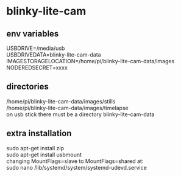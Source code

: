 # blinky-lite-cam
## env variables
USBDRIVE=/media/usb<br>
USBDRIVEDATA=blinky-lite-cam-data<br>
IMAGESTORAGELOCATION=/home/pi/blinky-lite-cam-data/images<br>
NODEREDSECRET=xxxx<br>

## directories
/home/pi/blinky-lite-cam-data/images/stills<br/>
/home/pi/blinky-lite-cam-data/images/timelapse<br/>
on usb stick there must be a directory blinky-lite-cam-data

## extra installation
sudo apt-get install zip<br/>
sudo apt-get install usbmount<br/>
changing MountFlags=slave to MountFlags=shared at:<br/>
sudo nano /lib/systemd/system/systemd-udevd.service<br/>
